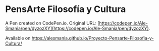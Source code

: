 # PensArte Filosofía y Cultura

A Pen created on CodePen.io. Original URL: [https://codepen.io/Ale-Smania/pen/dyzozXY](https://codepen.io/Ale-Smania/pen/dyzozXY).

Available on https://alesmania.github.io/Proyecto-Pensarte-Filosofia-y-Cultura/